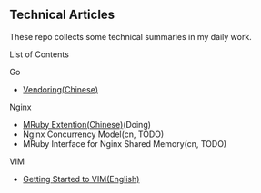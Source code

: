 Technical Articles
------------------

These repo collects some technical summaries in my daily work.


List of Contents

Go
* [Vendoring(Chinese)](go/vendoring-cn.md)

Nginx
* [MRuby Extention(Chinese)](nginx/nginx-mruby-cn.md)(Doing)
* Nginx Concurrency Model(cn, TODO)
* MRuby Interface for Nginx Shared Memory(cn, TODO)

VIM
* [Getting Started to VIM(English)](vim/vim-startup-en.md)
